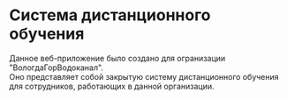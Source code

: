 ﻿# Система дистанционного обучения

Данное веб-приложение было создано для огранизации "ВологдаГорВодоканал".  
Оно представляет собой закрытую систему дистанционного обучения для сотрудников, работающих в данной организации.
